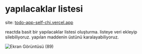 # yapılacaklar listesi

site: [todo-app-self-chi.vercel.app](https://todo-app-self-chi.vercel.app/)

reactda basit bir yapılacaklar listesi oluşturma. listeye veri ekleyip silebiliyoruz. yapılan maddenin üstünü karalayabiliyoruz.

![Ekran Görüntüsü (89)](https://user-images.githubusercontent.com/56928038/196994934-22e9926e-d136-470f-8bea-1fefa4703f43.png)
